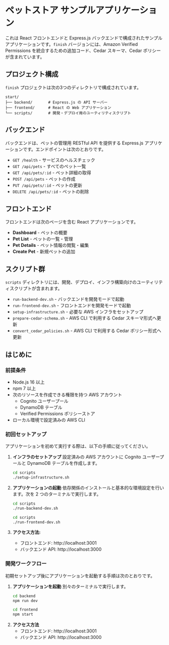 # ペットストア サンプルアプリケーション

これは React フロントエンドと Express.js バックエンドで構成されたサンプルアプリケーションです。`finish` バージョンには、Amazon Verified Permissions を統合するための追加コード、Cedar スキーマ、Cedar ポリシーが含まれています。

## プロジェクト構成

`finish` プロジェクトは次の3つのディレクトリで構成されています。

```
start/
├── backend/       # Express.js の API サーバー
├── frontend/      # React の Web アプリケーション
└── scripts/       # 開発・デプロイ用のユーティリティスクリプト
```

## バックエンド

バックエンドは、ペットの管理用 RESTful API を提供する Express.js アプリケーションです。エンドポイントは次のとおりです。

- `GET /health` - サービスのヘルスチェック
- `GET /api/pets` - すべてのペット一覧
- `GET /api/pets/:id` - ペット詳細の取得
- `POST /api/pets` - ペットの作成
- `PUT /api/pets/:id` - ペットの更新
- `DELETE /api/pets/:id` - ペットの削除

## フロントエンド

フロントエンドは次のページを含む React アプリケーションです。

- **Dashboard** - ペットの概要
- **Pet List** - ペットの一覧・管理
- **Pet Details** - ペット情報の閲覧・編集
- **Create Pet** - 新規ペットの追加

## スクリプト群

`scripts` ディレクトリには、開発、デプロイ、インフラ構築向けのユーティリティスクリプトが含まれます。

- `run-backend-dev.sh` - バックエンドを開発モードで起動
- `run-frontend-dev.sh` - フロントエンドを開発モードで起動
- `setup-infrastructure.sh` - 必要な AWS インフラをセットアップ
- `prepare-cedar-schema.sh` - AWS CLI で利用する Cedar スキーマ形式へ更新
- `convert_cedar_policies.sh` - AWS CLI で利用する Cedar ポリシー形式へ更新

## はじめに

### 前提条件

- Node.js 16 以上
- npm 7 以上
- 次のリソースを作成できる権限を持つ AWS アカウント
  - Cognito ユーザープール
  - DynamoDB テーブル
  - Verified Permissions ポリシーストア
- ローカル環境で設定済みの AWS CLI

### 初回セットアップ
アプリケーションを初めて実行する際は、以下の手順に従ってください。

1. **インフラのセットアップ**
設定済みの AWS アカウントに Cognito ユーザープールと DynamoDB テーブルを作成します。
    ```bash
    cd scripts
    ./setup-infrastructure.sh
    ```
2. **アプリケーションの起動**
依存関係のインストールと基本的な環境設定を行います。次を 2 つのターミナルで実行します。
    ```bash
    cd scripts
    ./run-backend-dev.sh
    ```
    ```bash
    cd scripts
    ./run-frontend-dev.sh
    ```

3. **アクセス方法:**
   - フロントエンド: http://localhost:3001
   - バックエンド API: http://localhost:3000


### 開発ワークフロー
初期セットアップ後にアプリケーションを起動する手順は次のとおりです。

1. **アプリケーションを起動**
別々のターミナルで実行します。
   ```bash
   cd backend
   npm run dev
   ```
   ```bash
   cd frontend
   npm start
   ```
2. **アクセス方法**
   - フロントエンド: http://localhost:3001
   - バックエンド API: http://localhost:3000
